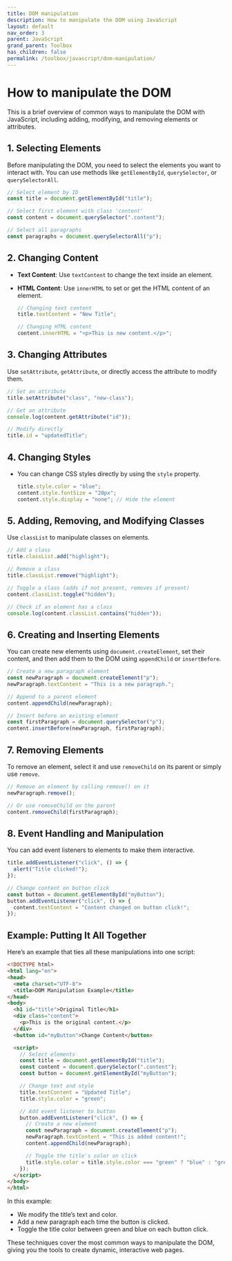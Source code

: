```yaml
---
title: DOM manipulation
description: How to manipulate the DOM using JavaScript
layout: default
nav_order: 3
parent: JavaScript
grand_parent: Toolbox
has_children: false
permalink: /toolbox/javascript/dom-manipulation/
---
```


# How to manipulate the DOM

This is a brief overview of common ways to manipulate the DOM with JavaScript, including adding, modifying, and removing elements or attributes.

## 1. **Selecting Elements**

   Before manipulating the DOM, you need to select the elements you want to interact with. You can use methods like `getElementById`, `querySelector`, or `querySelectorAll`.

   ```javascript
   // Select element by ID
   const title = document.getElementById("title");

   // Select first element with class 'content'
   const content = document.querySelector(".content");

   // Select all paragraphs
   const paragraphs = document.querySelectorAll("p");
   ```

## 2. **Changing Content**

- **Text Content**: Use `textContent` to change the text inside an element.
- **HTML Content**: Use `innerHTML` to set or get the HTML content of an element.

   ```javascript
   // Changing text content
   title.textContent = "New Title";

   // Changing HTML content
   content.innerHTML = "<p>This is new content.</p>";
   ```

## 3. **Changing Attributes**

   Use `setAttribute`, `getAttribute`, or directly access the attribute to modify them.

   ```javascript
   // Set an attribute
   title.setAttribute("class", "new-class");

   // Get an attribute
   console.log(content.getAttribute("id"));

   // Modify directly
   title.id = "updatedTitle";
   ```

## 4. **Changing Styles**

- You can change CSS styles directly by using the `style` property.

   ```javascript
   title.style.color = "blue";
   content.style.fontSize = "20px";
   content.style.display = "none"; // Hide the element
   ```

## 5. **Adding, Removing, and Modifying Classes**

   Use `classList` to manipulate classes on elements.

   ```javascript
   // Add a class
   title.classList.add("highlight");

   // Remove a class
   title.classList.remove("highlight");

   // Toggle a class (adds if not present, removes if present)
   content.classList.toggle("hidden");

   // Check if an element has a class
   console.log(content.classList.contains("hidden"));
   ```

## 6. **Creating and Inserting Elements**

   You can create new elements using `document.createElement`, set their content, and then add them to the DOM using `appendChild` or `insertBefore`.

   ```javascript
   // Create a new paragraph element
   const newParagraph = document.createElement("p");
   newParagraph.textContent = "This is a new paragraph.";

   // Append to a parent element
   content.appendChild(newParagraph);

   // Insert before an existing element
   const firstParagraph = document.querySelector("p");
   content.insertBefore(newParagraph, firstParagraph);
   ```

## 7. **Removing Elements**

   To remove an element, select it and use `removeChild` on its parent or simply use `remove`.

   ```javascript
   // Remove an element by calling remove() on it
   newParagraph.remove();

   // Or use removeChild on the parent
   content.removeChild(firstParagraph);
   ```

## 8. **Event Handling and Manipulation**

   You can add event listeners to elements to make them interactive.

   ```javascript
   title.addEventListener("click", () => {
     alert("Title clicked!");
   });

   // Change content on button click
   const button = document.getElementById("myButton");
   button.addEventListener("click", () => {
     content.textContent = "Content changed on button click!";
   });
   ```

## Example: Putting It All Together

Here’s an example that ties all these manipulations into one script:

```html
<!DOCTYPE html>
<html lang="en">
<head>
  <meta charset="UTF-8">
  <title>DOM Manipulation Example</title>
</head>
<body>
  <h1 id="title">Original Title</h1>
  <div class="content">
    <p>This is the original content.</p>
  </div>
  <button id="myButton">Change Content</button>

  <script>
    // Select elements
    const title = document.getElementById("title");
    const content = document.querySelector(".content");
    const button = document.getElementById("myButton");

    // Change text and style
    title.textContent = "Updated Title";
    title.style.color = "green";

    // Add event listener to button
    button.addEventListener("click", () => {
      // Create a new element
      const newParagraph = document.createElement("p");
      newParagraph.textContent = "This is added content!";
      content.appendChild(newParagraph);

      // Toggle the title's color on click
      title.style.color = title.style.color === "green" ? "blue" : "green";
    });
  </script>
</body>
</html>
```

In this example:

- We modify the title’s text and color.
- Add a new paragraph each time the button is clicked.
- Toggle the title color between green and blue on each button click.

These techniques cover the most common ways to manipulate the DOM, giving you the tools to create dynamic, interactive web pages.
